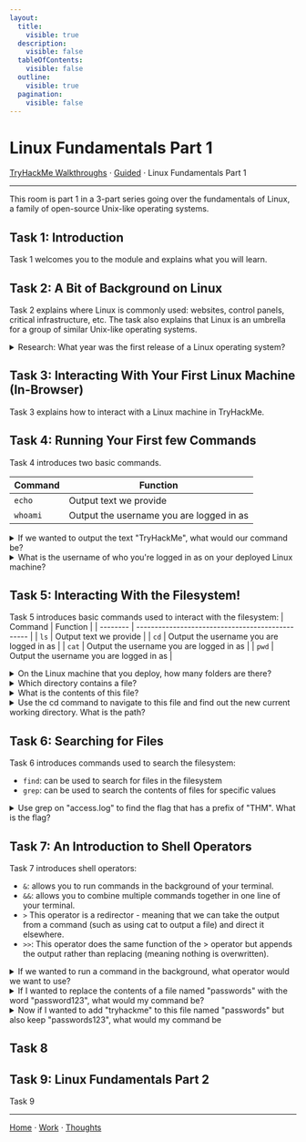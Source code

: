 ```yaml
---
layout:
  title:
    visible: true
  description:
    visible: false
  tableOfContents:
    visible: false
  outline:
    visible: true
  pagination:
    visible: false
---
```


# Linux Fundamentals Part 1

[TryHackMe Walkthroughs](./) ⋅ [Guided](../) ⋅ Linux Fundamentals Part 1

***

This room is part 1 in a 3-part series going over the fundamentals of Linux, a family of open-source Unix-like operating systems.

## Task 1: Introduction

Task 1 welcomes you to the module and explains what you will learn.

## Task 2: A Bit of Background on Linux

Task 2 explains where Linux is commonly used: websites, control panels, critical infrastructure, etc. The task also explains that Linux is an umbrella for a group of similar Unix-like operating systems.

<details>

<summary>Research: What year was the first release of a Linux operating system?</summary>

1991 This information can be found with a quick Google search. The original Linux kernel was released on September 17, 1991.

</details>

## Task 3: Interacting With Your First Linux Machine (In-Browser)

Task 3 explains how to interact with a Linux machine in TryHackMe.

## Task 4: Running Your First few Commands

Task 4 introduces two basic commands.

| Command  | Function                                         |
| -------- | ------------------------------------------------ |
| `echo`   | Output text we provide                           |
| `whoami` | Output the username you are logged in as         |

<details>

<summary>If we wanted to output the text "TryHackMe", what would our command be?</summary>

echo TryHackMe

The `echo` command outputs text. No quotation marks are needed.

</details>

<details>

<summary>What is the username of who you're logged in as on your deployed Linux machine?</summary>

tryhackme

Use the command `whoami` to see your username.

</details>

## Task 5: Interacting With the Filesystem!

Task 5 introduces basic commands used to interact with the filesystem:
| Command  | Function                                         |
| -------- | ------------------------------------------------ |
| `ls`     | Output text we provide                           |
| `cd`     | Output the username you are logged in as         |
| `cat`    | Output the username you are logged in as         |
| `pwd`    | Output the username you are logged in as         |

<details>

<summary>On the Linux machine that you deploy, how many folders are there?</summary>

4

Use the `ls` command to list files and folders.

</details>

<details>

<summary>Which directory contains a file?</summary>

folder4

Use the `cd <folder_name>` to enter each folder. Use `cd ../` to go "back" one folder.

</details>

<details>

<summary>What is the contents of this file?</summary>

Hello World

Use `cat <file_name>` to view file contents.

</details>

<details>

<summary>Use the cd command to navigate to this file and find out the new current working directory. What is the path?</summary>

/home/tryhackme/folder4

</details>

## Task 6: Searching for Files

Task 6 introduces commands used to search the filesystem:

* `find`: can be used to search for files in the filesystem
* `grep`: can be used to search the contents of files for specific values

<details>

<summary>Use grep on "access.log" to find the flag that has a prefix of "THM". What is the flag?</summary>

THM{ACCESS}

Use `grep THM* access.log` to search for prefixes of "THM".

</details>

## Task 7: An Introduction to Shell Operators

Task 7 introduces shell operators:

* `&`: allows you to run commands in the background of your terminal.
* `&&`: allows you to combine multiple commands together in one line of your terminal.
* `>` This operator is a redirector - meaning that we can take the output from a command (such as using cat to output a file) and direct it elsewhere.
* `>>`: This operator does the same function of the > operator but appends the output rather than replacing (meaning nothing is overwritten).

<details>

<summary>If we wanted to run a command in the background, what operator would we want to use?</summary>

&

</details>

<details>

<summary>If I wanted to replace the contents of a file named "passwords" with the word "password123", what would my command be?</summary>

echo password123 > passwords

`>` is used to write a command's output to a file.

</details>

<details>

<summary>Now if I wanted to add "tryhackme" to this file named "passwords" but also keep "passwords123", what would my command be</summary>

echo tryhackme >> passwords

`>>` is used to append a command's output to a file.

</details>

## Task 8

## Task 9: Linux Fundamentals Part 2

Task 9

***

[Home](https://app.gitbook.com/o/0kO27okC5uVB9ALX3rho/s/036xtfEIzcEdGegONXWM/) ⋅ [Work](https://app.gitbook.com/o/0kO27okC5uVB9ALX3rho/s/WaFS755Q4sf02CxLcghQ/) ⋅ [Thoughts](https://app.gitbook.com/o/0kO27okC5uVB9ALX3rho/s/s4QQPMntQ25hmJToKSOu/)
